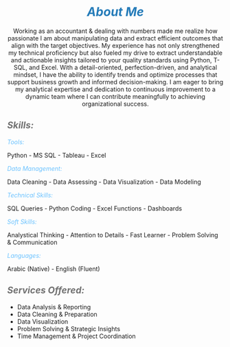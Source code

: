 # ***<center><span style="color:#267CB9"> About Me </span></center>***

<p><center> Working as an accountant & dealing with numbers made me realize how passionate I am about manipulating data and extract efficient outcomes that align with the target objectives.
My experience has not only strengthened my technical proficiency but also fueled my drive to extract understandable and actionable insights tailored to your quality standards using Python, T-SQL, and Excel. With a detail-oriented, perfection-driven, and analytical mindset, I have the ability to identify trends and optimize processes that support business growth and informed decision-making.
I am eager to bring my analytical expertise and dedication to continuous improvement to a dynamic team where I can contribute meaningfully to achieving organizational success.</center></p>

## ***<span style="color:#727272"> Skills: </span>***
<em><span style="color:#6bc2ff"> Tools: </span></em>

  Python - MS SQL - Tableau - Excel 

<em><span style="color:#6bc2ff"> Data Management: </span></em>

  Data Cleaning - Data Assessing - Data Visualization - Data Modeling 

<em><span style="color:#6bc2ff">  Technical Skills: </span></em>

  SQL Queries - Python Coding - Excel Functions - Dashboards 

<em><span style="color:#6bc2ff"> Soft Skills: </span></em>

  Analystical Thinking - Attention to Details -  Fast Learner - Problem Solving & Communication 

<em><span style="color:#6bc2ff"> Languages: </span></em>

  Arabic (Native) - English (Fluent) 


## ***<span style="color:#727272"> Services Offered: </span>***
- Data Analysis & Reporting
- Data Cleaning & Preparation
- Data Visualization
- Problem Solving & Strategic Insights
- Time Management & Project Coordination
  

